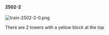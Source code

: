 #### 2502-2
![train-2502-2-0.png](https://github.com/lil-lab/nlvr/raw/master/nlvr/train/images/64/train-2502-2-0.png "train-2502-2-0.png")

There are 2 towers with a yellow block at the top